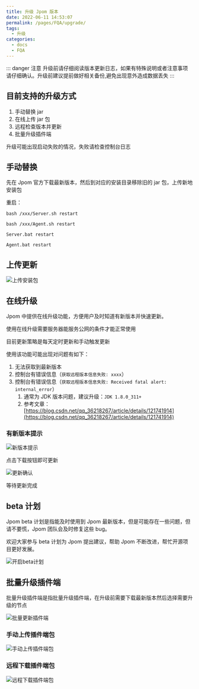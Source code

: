 ```yaml
---
title: 升级 Jpom 版本
date: 2022-06-11 14:53:07
permalink: /pages/FQA/upgrade/
tags: 
  - 升级
categories: 
  - docs
  - FQA
---
```


::: danger 注意
升级前请仔细阅读版本更新日志，如果有特殊说明或者注意事项请仔细确认。升级前建议提前做好相关备份,避免出现意外造成数据丢失
:::

## 目前支持的升级方式

1. 手动替换 jar
2. 在线上传 jar 包
3. 远程检查版本并更新
4. 批量升级插件端

升级可能出现启动失败的情况，失败请检查控制台日志

## 手动替换

先在 Jpom 官方下载最新版本，然后到对应的安装目录移除旧的 jar 包，上传新地安装包

重启：

```shell
bash /xxx/Server.sh restart
```

```shell
bash /xxx/Agent.sh restart
```

```shell
Server.bat restart
```

```shell
Agent.bat restart
```

## 上传更新

![上传安装包](/images/upgrade/29a8469119534aaeb06b52594dc73d4c.png)


## 在线升级

Jpom 中提供在线升级功能，方便用户及时知道有新版本并快速更新。

使用在线升级需要服务器能服务公网的条件才能正常使用

目前更新策略是每天定时更新和手动触发更新

使用该功能可能出现对问题有如下：

1. 无法获取到最新版本
2. 控制台有错误信息（`获取远程版本信息失败: xxxx`）
3. 控制台有错误信息（`获取远程版本信息失败: Received fatal alert: internal_error`）
   1. 通常为 JDK 版本问题，建议升级：`JDK 1.8.0_311+`
   2. 参考文章：[https://blog.csdn.net/qq_36218267/article/details/121741914](https://blog.csdn.net/qq_36218267/article/details/121741914)

### 有新版本提示

![新版本提示](/images/upgrade/261a7e7fcd924989b4371c42f9bb167f.png)


点击下载按钮即可更新

![更新确认](/images/upgrade/4b5f730a6f01433c8a1b4b4ce5273b7a.png)

等待更新完成

## beta 计划

Jpom beta 计划是指能及时使用到 Jpom 最新版本，但是可能存在一些问题，但请不要慌，Jpom 团队会及时修复这些 bug。

欢迎大家参与 beta 计划为 Jpom 提出建议，帮助 Jpom 不断改进，帮忙开源项目更好发展。

![开启beta计划](/images/upgrade/7adc360314964406ac5bdd1e38ba223f.png)

## 批量升级插件端

批量升级插件端是指批量升级插件端，在升级前需要下载最新版本然后选择需要升级的节点

![批量更新插件端](/images/upgrade/beb74d540d1049c8be42ff11cc4733e3.png)

### 手动上传插件端包

![手动上传插件端包](/images/upgrade/7a36bf5b33f547e3b952e80637d7ef16.png)

### 远程下载插件端包

![远程下载插件端包](/images/upgrade/b6c61603d8a24d4abadc687222f9565c.png)
